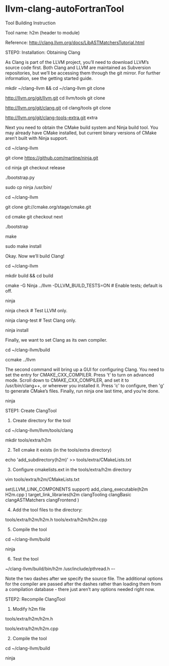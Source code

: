 # llvm-clang-autoFortranTool

Tool Building Instruction

Tool name: h2m (header to module)

Reference: http://clang.llvm.org/docs/LibASTMatchersTutorial.html


STEP0: Installation: Obtaining Clang

As Clang is part of the LLVM project, you’ll need to download LLVM’s source code first. Both Clang and LLVM are maintained as Subversion repositories, but we’ll be accessing them through the git mirror. For further information, see the getting started guide.

mkdir ~/clang-llvm && cd ~/clang-llvm git clone 

http://llvm.org/git/llvm.git cd llvm/tools git clone 

http://llvm.org/git/clang.git cd clang/tools git clone 

http://llvm.org/git/clang-tools-extra.git extra

Next you need to obtain the CMake build system and Ninja build tool. You may already have CMake installed, but current binary versions of CMake aren’t built with Ninja support.

cd ~/clang-llvm 

git clone https://github.com/martine/ninja.git 

cd ninja git checkout release 

./bootstrap.py 

sudo cp ninja /usr/bin/  

cd ~/clang-llvm 

git clone git://cmake.org/stage/cmake.git 

cd cmake git checkout next 

./bootstrap 

make 

sudo make install

Okay. Now we’ll build Clang!

cd ~/clang-llvm 

mkdir build && cd build 

cmake -G Ninja ../llvm -DLLVM_BUILD_TESTS=ON  # Enable tests; default is off. 

ninja 

ninja check       # Test LLVM only. 

ninja clang-test  # Test Clang only. 

ninja install

Finally, we want to set Clang as its own compiler.

cd ~/clang-llvm/build 

ccmake ../llvm

The second command will bring up a GUI for configuring Clang. You need to set the entry for CMAKE_CXX_COMPILER. 
Press 't' to turn on advanced mode. Scroll down to CMAKE_CXX_COMPILER, and set it to /usr/bin/clang++, or wherever you installed it. Press 'c' to configure, then 'g' to generate CMake’s files.
Finally, run ninja one last time, and you’re done.

ninja 


STEP1: Create ClangTool
1.	Create directory for the tool

cd ~/clang-llvm/llvm/tools/clang

mkdir tools/extra/h2m

2.	Tell cmake it exists (in the  tools/extra directory)

echo 'add_subdirectory(h2m)' >> tools/extra/CMakeLists.txt


3.	Configure cmakelists.ext in the tools/extra/h2m directory

vim tools/extra/h2m/CMakeLists.txt

set(LLVM_LINK_COMPONENTS support)
add_clang_executable(h2m
  H2m.cpp
  )
target_link_libraries(h2m
  clangTooling
  clangBasic
  clangASTMatchers
  clangFrontend
  )

4.	Add the tool files to the directory: 

tools/extra/h2m/h2m.h
tools/extra/h2m/h2m.cpp

5.	Compile the tool

cd ~/clang-llvm/build

ninja

6.	Test the tool

~/clang-llvm/build/bin/h2m /usr/include/pthread.h –-

Note the two dashes after we specify the source file. The additional options for the compiler are passed after the dashes rather than loading them from a compilation database - there just aren’t any options needed right now.

STEP2: Recompile ClangTool
1. Modify h2m file

tools/extra/h2m/h2m.h

tools/extra/h2m/h2m.cpp

2. Compile the tool

cd ~/clang-llvm/build

ninja

